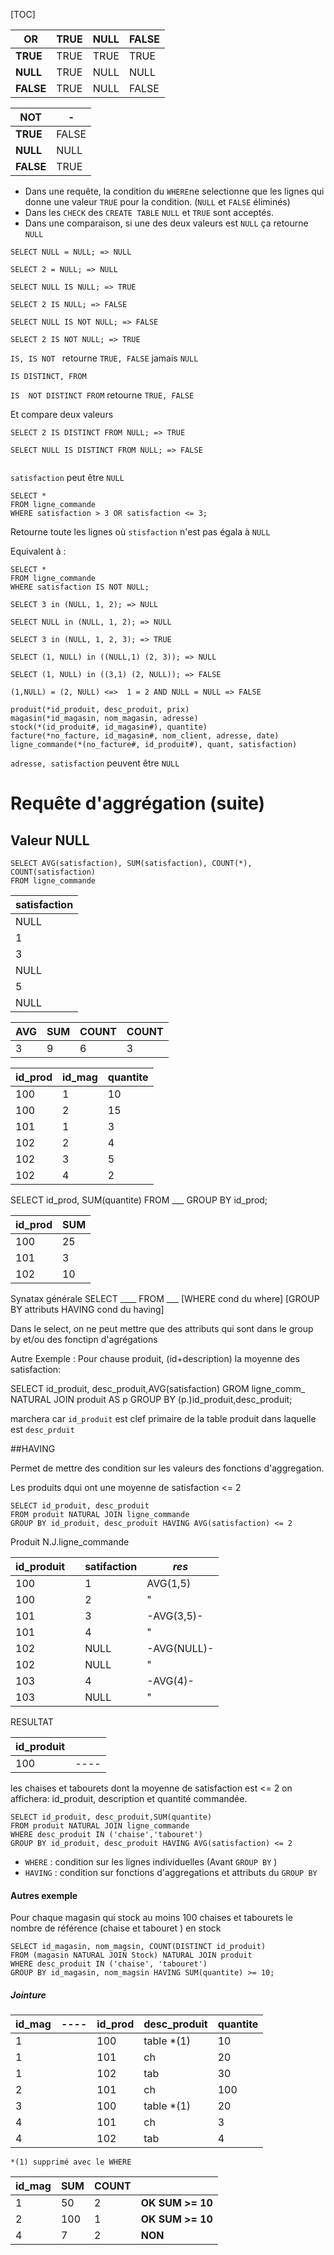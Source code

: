 [TOC]

| OR | TRUE | NULL | FALSE |
|-------|-----|----|---|
| **TRUE** | TRUE | TRUE | TRUE |
| **NULL** | TRUE | NULL | NULL |
| **FALSE** | TRUE | NULL | FALSE |

| NOT | - |
|-------|-----|
| **TRUE** | FALSE |
| **NULL** | NULL |
| **FALSE** | TRUE |

* Dans une requête, la condition du ```WHERE```ne selectionne que les lignes qui donne une valeur ```TRUE``` pour la condition.
(```NULL``` et ```FALSE``` éliminés)
* Dans les ```CHECK``` des ```CREATE TABLE```  ```NULL``` et ```TRUE``` sont acceptés.
* Dans une comparaison, si une des deux valeurs est ```NULL``` ça retourne ```NULL```

```
SELECT NULL = NULL; => NULL

SELECT 2 = NULL; => NULL
```

```
SELECT NULL IS NULL; => TRUE

SELECT 2 IS NULL; => FALSE

SELECT NULL IS NOT NULL; => FALSE

SELECT 2 IS NOT NULL; => TRUE
```

```IS, IS NOT ``` retourne ```TRUE, FALSE``` jamais ```NULL```  

```IS DISTINCT, FROM```

```IS  NOT DISTINCT FROM``` retourne ```TRUE, FALSE```

Et compare deux valeurs

```
SELECT 2 IS DISTINCT FROM NULL; => TRUE

SELECT NULL IS DISTINCT FROM NULL; => FALSE

```


```ligne_commande (*no_fact#, *id_produit#, quant, satisfaction)

```
```satisfaction``` peut être ```NULL```


```
SELECT *
FROM ligne_commande
WHERE satisfaction > 3 OR satisfaction <= 3;
```

Retourne toute les lignes où ```stisfaction``` n'est pas égala à ```NULL```  


Equivalent à :

```
SELECT *
FROM ligne_commande
WHERE satisfaction IS NOT NULL;
```

```
SELECT 3 in (NULL, 1, 2); => NULL

SELECT NULL in (NULL, 1, 2); => NULL

SELECT 3 in (NULL, 1, 2, 3); => TRUE

SELECT (1, NULL) in ((NULL,1) (2, 3)); => NULL

SELECT (1, NULL) in ((3,1) (2, NULL)); => FALSE
```
```
(1,NULL) = (2, NULL) <=>  1 = 2 AND NULL = NULL => FALSE

```

```
produit(*id_produit, desc_produit, prix)
magasin(*id_magasin, nom_magasin, adresse)
stock(*(id_produit#, id_magasin#), quantite)
facture(*no_facture, id_magasin#, nom_client, adresse, date)
ligne_commande(*(no_facture#, id_produit#), quant, satisfaction)
```

```adresse, satisfaction``` peuvent être ```NULL```

# Requête d'aggrégation (suite)

## Valeur NULL

```
SELECT AVG(satisfaction), SUM(satisfaction), COUNT(*), COUNT(satisfaction)
FROM ligne_commande
```

| satisfaction |
|-------|
| NULL |
| 1 |
| 3 |
| NULL |
| 5 |
| NULL |


| AVG | SUM | COUNT | COUNT  |
|-------|-----|----|---|
| 3 |9  | 6 |  3|


| id_prod | id_mag | quantite |
|-------|-----|----|
| 100 | 1| 10 |
| 100 | 2 | 15 |
| 101 | 1 | 3 |
| 102 | 2 | 4 |
| 102 | 3 | 5 |
| 102 | 4 | 2 |

SELECT id_prod, SUM(quantite) FROM ___ GROUP BY id_prod;

| id_prod | SUM |
|-------|-----|
| 100 | 25|  
| 101 | 3|
| 102 | 10 |



Synatax générale
SELECT ____ FROM ___
[WHERE cond du where]
[GROUP BY attributs
 HAVING cond du having]

 Dans le select, on ne peut mettre que des attributs qui sont dans le group by et/ou des fonctipn d'agrégations

 Autre Exemple :
 Pour chause produit, (id+description) la moyenne des satisfaction:


 SELECT id_produit, desc_produit,AVG(satisfaction) GROM ligne_comm_ NATURAL JOIN produit AS p GROUP BY (p.)id_produit,desc_produit;



















marchera car ```id_produit```  est clef primaire de la table produit dans laquelle est ```desc_prduit```

##HAVING

Permet de mettre des condition sur les valeurs des fonctions d'aggregation.

Les produits dqui ont une moyenne de satisfaction <= 2

```
SELECT id_produit, desc_produit
FROM produit NATURAL JOIN ligne_commande
GROUP BY id_produit, desc_produit HAVING AVG(satisfaction) <= 2
```

Produit N.J.ligne_commande

| id_produit |  | satifaction | _res_ |
|-------|-----|----|---|
| 100 |  | 1 | AVG(1,5) |
| 100 |  | 2 | " |
| 101 |  | 3 | -AVG(3,5)- |
| 101 |  | 4 | " |
| 102 |  | NULL | -AVG(NULL)- |
| 102 |  | NULL | " |
| 103 |  | 4 | -AVG(4)- |
| 103 |  | NULL | " |


RESULTAT

|id_produit| |
|----|----|
|100|----|

les chaises et tabourets dont la moyenne de satisfaction est <= 2 on affichera:
id_produit, description et quantité commandée.

```
SELECT id_produit, desc_produit,SUM(quantite)
FROM produit NATURAL JOIN ligne_commande
WHERE desc_produit IN ('chaise','tabouret')
GROUP BY id_produit, desc_produit HAVING AVG(satisfaction) <= 2
```

* ```WHERE``` : condition sur les lignes individuelles (Avant ```GROUP BY``` )
* ```HAVING``` : condition sur fonctions d'aggregations et attributs du ```GROUP BY```

#### Autres exemple
Pour chaque magasin qui stock au moins 100 chaises et tabourets
le nombre de référence (chaise et tabouret ) en stock

```
SELECT id_magasin, nom_magsin, COUNT(DISTINCT id_produit)
FROM (magasin NATURAL JOIN Stock) NATURAL JOIN produit
WHERE desc_produit IN ('chaise', 'tabouret')
GROUP BY id_magasin, nom_magsin HAVING SUM(quantite) >= 10;
```

##### Jointure

| id_mag | ---- | id_prod | desc_produit | quantite |
|-------|-----|----|---|----|
| 1 |  | 100 | table *(1) | 10 |
| 1 |  | 101 | ch | 20 |
| 1 |  | 102 | tab | 30 |
| 2 |  | 101 | ch | 100 |
| 3 |  | 100 | table *(1) | 20 |
| 4 |  | 101 | ch | 3 |
| 4 |  | 102 | tab | 4 |


```*(1) supprimé avec le WHERE```



| id_mag | SUM | COUNT |  |
|-------|-----|----|--|
| 1 | 50 | 2 | **OK SUM >= 10** |
| 2 | 100 | 1 | **OK SUM >= 10** |
| 4 | 7 | 2 | **NON** |
